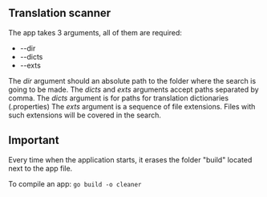 ## Translation scanner
The app takes 3 arguments, all of them are required:
* --dir
* --dicts
* --exts

The _dir_ argument should an absolute path to the folder where the search is going to be made.
The _dicts_ and _exts_ arguments accept paths separated by comma.
The _dicts_ argument is for paths for translation dictionaries (.properties)
The _exts_ argument is a sequence of file extensions. Files with such extensions will be covered in the search.


## Important
Every time when the application starts, it erases the folder "build" located next to the app file.

To compile an app: ```go build -o cleaner```

